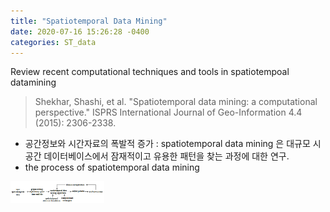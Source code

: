 ```yaml
---
title: "Spatiotemporal Data Mining"
date: 2020-07-16 15:26:28 -0400
categories: ST_data
---
```

Review recent computational techniques and tools in spatiotempoal datamining 
> Shekhar, Shashi, et al. "Spatiotemporal data mining: a computational perspective." ISPRS International Journal of Geo-Information 4.4 (2015): 2306-2338.

- 공간정보와 시간자료의 폭발적 증가 : spatiotemporal data mining 은 대규모 시공간 데이터베이스에서 잠재적이고 유용한 패턴을 찾는 과정에 대한 연구. 
- the process of spatiotemporal data mining

<img width="150" src="st_datamining_process.png" >





